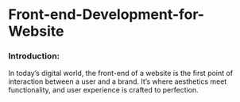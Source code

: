 # Front-end-Development-for-Website
### Introduction:
In today’s digital world, the front-end of a website is the first point of interaction between a user and a brand. It’s where aesthetics meet functionality, and user experience is crafted to perfection. 
